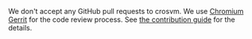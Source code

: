 We don't accept any GitHub pull requests to crosvm. We use
[Chromium Gerrit](https://chromium-review.googlesource.com/) for the code review process. See
[the contribution guide](https://crosvm.dev/book/contributing/) for the details.
